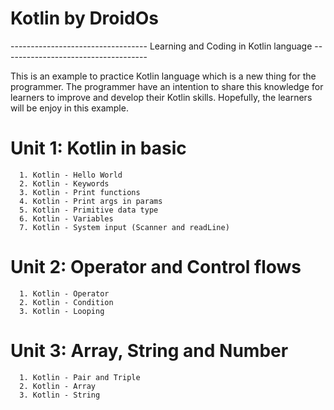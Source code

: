 # Kotlin by DroidOs
---------------------------------- Learning and Coding in Kotlin language ------------------------------------

This is an example to practice Kotlin language which is a new thing for the programmer. The programmer have an intention to share this knowledge for learners to improve and develop their Kotlin skills. Hopefully, the learners will be enjoy in this example.

# Unit 1: Kotlin in basic
```
  1. Kotlin - Hello World
  2. Kotlin - Keywords
  3. Kotlin - Print functions
  4. Kotlin - Print args in params
  5. Kotlin - Primitive data type
  6. Kotlin - Variables
  7. Kotlin - System input (Scanner and readLine)
```

# Unit 2: Operator and Control flows
```
  1. Kotlin - Operator
  2. Kotlin - Condition
  3. Kotlin - Looping
```

# Unit 3: Array, String and Number
```
  1. Kotlin - Pair and Triple 
  2. Kotlin - Array
  3. Kotlin - String
```  
  
  
